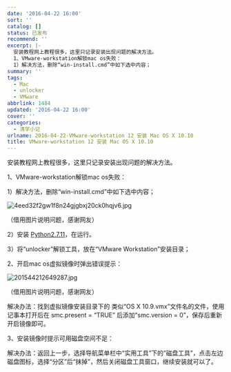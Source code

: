 ```yaml
---
date: '2016-04-22 16:00'
sort: ''
catalog: []
status: 已发布
recommend: ''
excerpt: |-
  安装教程网上教程很多，这里只记录安装出现问题的解决方法。
  1、VMware-workstation解锁mac os失败：
  1）解决方法，删除“win-install.cmd”中如下选中内容；
summary: ''
tags:
  - Mac
  - unlocker
  - VMware
abbrlink: 1484
updated: '2016-04-22 16:00'
cover: ''
categories:
  - 清学小记
urlname: 2016-04-22-VMware-workstation 12 安装 Mac OS X 10.10
title: VMware-workstation 12 安装 Mac OS X 10.10
---
```


安装教程网上教程很多，这里只记录安装出现问题的解决方法。


1、VMware-workstation解锁mac os失败：


1）解决方法，删除“win-install.cmd”中如下选中内容；


![4eed32f2gw1f8n24gjgbxj20ck0hqjv6.jpg](http://ww1.sinaimg.cn/large/4eed32f2gw1f8n24gjgbxj20ck0hqjv6.jpg)


（借用图片说明问题，感谢网友）


2）安装 [Python2.7.11](https://www.python.org/downloads/release/python-2711/)，在运行。


3）将“unlocker”解锁工具，放在“VMware Workstation”安装目录；


2、开启mac os虚拟镜像时弹出错误提示：


![201544212649287.jpg](http://www.myhack58.com/Article/UploadPic/2015-4/201544212649287.jpg)


（借用图片说明问题，感谢网友）


解决办法：找到虚拟镜像安装目录下的 类似“OS X 10.9.vmx”文件名的文件，使用记事本打开后在 smc.present = “TRUE” 后添加“smc.version = 0”，保存后重新开启镜像即可。


3、安装镜像时提示可用磁盘空间不足：


解决办法：返回上一步，选择导航菜单栏中“实用工具”下的“磁盘工具”，点击左边磁盘图标，选择“分区”后“抹掉”，然后关闭磁盘工具窗口，继续安装就可以了。

